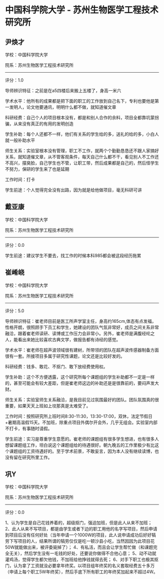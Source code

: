 # 中国科学院大学 - 苏州生物医学工程技术研究所

## 尹焕才

学校：中国科学院大学

院系：苏州生物医学工程技术研究所

* * *

评分：1.0

导师辨识特征：之前是在a5四楼后来搬上五楼了，身高一米六

学术水平：他所有的成果都是把下面的职工的工作放到自己名下，专利也要他是第一发明人，论文他要通讯，明明什么都不做，就知道催文章

科研经费：自己个人的项目根本没有，都是和别人合作的余料，项目全都靠坑蒙拐骗，从来没有真正的有用的发明创造

学生补助：每个人还都不一样，他们有关系的学生给的多，送礼的给的多，小白人就一般补助水平

师生关系：实验室根本没有管理，职工不工作，就两个个勤勤恳恳还不跟人家搞好关系，就知道催文章，从不管客观条件，每天自己什么都不干，看见别人不工作还不高兴，摆臭脸，自己学生也不管，让职工带，然后成果都是自己的，然后怪学生不努力，保研的学生来了也是延期

工作时间：打卡

学生前途：个人觉得完全没有出路，因为就是给他做项目，毫无科研可讲

## 戴亚康

学校：中国科学院大学

院系：苏州生物医学工程技术研究所

* * *

评分：0.0

学生前途：建议学生不要去，找工作的时候本科985都会被这段经历拖累

## 崔崤峣

学校：中国科学院大学

院系：苏州生物医学工程技术研究所

* * *

评分：5.0

导师辨识特征：崔老师目前是医工所声学室主任，身高约165cm,体态有点发福，性格开朗，很照顾手下员工和学生，她建设的团队气氛非常好，成员之间关系非常融洽，跟着崔老师读研、读博或工作压力会非常小。另外，崔老师是满腹经纶之人，能看出来她比较喜欢古典文学，做报告都有诗经的感觉。

学术水平：崔老师在超声波领域很有建树，所带领的团队在超声波传感器制备方面很有一套。所接项目多属于研究性课题，论文还是比较好发的。

科研经费：钱多、敢花、不抠门、敢下放经费使用权。

学生补助：这个不方便透露，这个研究所每个课题组的学生补助都不一定是一样的，甚至可能会有较大差距，但是崔老师这边的补助还是是很靠前的，要闷声发大财。

师生关系：实验室师生关系融洽，是我目前见过氛围最好的团队。团队氛围真的很重要，如果天天上班如上坟那真是太难受了。

工作时间：按照研究所上班时间8:30-11:30，13:30-17:00，双休，法定节假日+暑期高温假15天。不加班，除重点项目外偶尔开会外，几乎无组会。实验室内部不打卡，有事随时请假。

学生前途：实习是尊重学生意愿的。崔老师的课题组有很多学生想进，也有很多人想留课题组工作，坦白说这个课题组给的待遇很好。朝九晚五的工作里极少有比这个课题组的工资待遇好的。至于学术前景，不敢妄言，因为本人没有继续读博，也没有留在研究所里工作。

## 巩Y

学校：中国科学院大学

院系：苏州生物医学工程技术研究所

* * *

评分：0.0

1、认为学生是自己花钱养着的，超级抠门，强迫加班，但是此人从来不加班；
2、此人从来不写项目，都是由学生或者下边的职工用他的名字写项目，然后申请到项目后没有任何好处（当年申请一个1000W的项目，此人说申请成功后好好犒劳下写项目的人，结果所谓的犒劳仅仅是吃一顿沙县小吃，当然因因为此项目花50W就能做出来，被评委毙掉了）；
4、有私活，而且会让学生帮忙做（和课题完全无关），然后学生没有一毛钱的好处，还要说你做得不合他心意；
5、动不动就灌鸡汤，觉得学生都欠他钱，不加班给他挣钱就得去死；
6、对手下职工也极其抠门，认为拿了工资就没必要拿年终奖。以项目组年终奖的名义套取经费五十多万（申请上每个职工5W年终奖），然后手底下所有职工的年终奖加起来不超过4W。